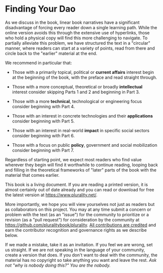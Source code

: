 # Finding Your Dao

As we discuss in the book, linear book narratives have a significant disadvantage of forcing every reader down a single learning path.  While the online version avoids this through the extensive use of hyperlinks, those who hold a physical copy will find this more challenging to navigate.  To partially alleviate this problem, we have structured the text in a "circular" manner, where readers can start at a variety of points, read from there and circle back to the "earlier" material at the end.

We recommend in particular that:

- Those with a primarily topical, political or **current affairs** interest begin at the beginning of the book, with the preface and read straight through.

- Those with a more conceptual, theoretical or broadly **intellectual** interest consider skipping Parts 1 and 2 and beginning in Part 3.

- Those with a more **technical**, technological or engineering focus consider beginning with Part 4.

- Those with an interest in concrete technologies and their **applications** consider beginning with Part 5.

- Those with an interest in real-world **impact** in specific social sectors consider beginning with Part 6.

- Those with a focus on public **policy**, government and social mobilization consider beginning with Part 7.

Regardless of starting point, we expect most readers who find value wherever they begin will find it worthwhile to continue reading, looping back and filling in the theoretical frameworks of "later" parts of the book with the material that comes earlier.

This book is a living document.  If you are reading a printed version, it is almost certainly out of date already and you can read or download for free the latest version at https://www.plurality.net/.

More importantly, we hope you will view yourselves not just as readers but as collaborators on this project.  You may at any time submit a concern or problem with the text (as an "issue") for the community to prioritize or a revision (as a "pull request")  for consideration by the community at https://github.com/pluralitybook/plurality.  [All contributions are credited](https://github.com/pluralitybook/plurality/blob/main/docs/Gov4Git%20and%20PMP.md) and earn the contributor recognition and governance rights as we describe below.

If we made a mistake, take it as an invitation.  If you feel we are wrong, set us straight.  If we are not speaking in the language of your community, create a version that does.  If you don't want to deal with the community, the material has no copyright so take anything you want and leave the rest.  *Ask not "why is nobody doing this?" You are the nobody.*
